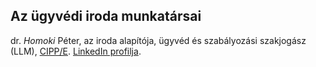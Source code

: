 ##  Az ügyvédi iroda munkatársai

dr. *Homoki* Péter, az iroda alapítója, ügyvéd és szabályozási szakjogász (LLM), [CIPP/E](/assets/files/CIPPE_certificate.pdf). <a href="https://www.linkedin.com/in/homoki" target="_blank">LinkedIn profilja</a>.
